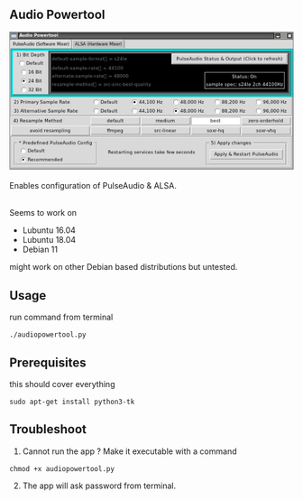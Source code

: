 ## Audio Powertool
[![Header](https://github.com/equal8888/Lubuntu-audio-powertool/blob/master/audiopowertoolImage.jpg "Header")]()
<br>
<br>
Enables configuration of PulseAudio & ALSA.
<br>
<br>

Seems to work on

- Lubuntu 16.04
- Lubuntu 18.04
- Debian 11

might work on other Debian based distributions but untested.

## Usage

run command from terminal
```
./audiopowertool.py
```

## Prerequisites

this should cover everything
```
sudo apt-get install python3-tk
```

## Troubleshoot

1) Cannot run the app ? Make it executable with a command
```
chmod +x audiopowertool.py
```

2) The app will ask password from terminal.
